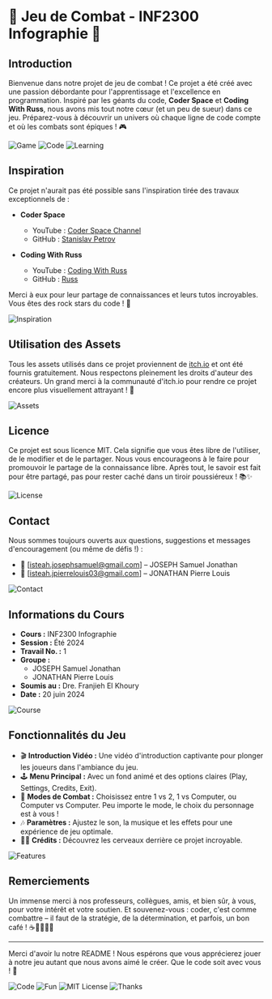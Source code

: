 # 🥋 Jeu de Combat - INF2300 Infographie 🥋

## Introduction
Bienvenue dans notre projet de jeu de combat ! Ce projet a été créé avec une passion débordante pour l'apprentissage et l'excellence en programmation. Inspiré par les géants du code, **Coder Space** et **Coding With Russ**, nous avons mis tout notre cœur (et un peu de sueur) dans ce jeu. Préparez-vous à découvrir un univers où chaque ligne de code compte et où les combats sont épiques ! 🎮

![Game](https://img.shields.io/badge/GAME-Awesome-blue)
![Code](https://img.shields.io/badge/CODE-100%25-brightgreen)
![Learning](https://img.shields.io/badge/LEARNING-Fun-yellow)

## Inspiration
Ce projet n'aurait pas été possible sans l'inspiration tirée des travaux exceptionnels de :
- **Coder Space**
  - YouTube : [Coder Space Channel](https://www.youtube.com/@CoderSpaceChannel)
  - GitHub : [Stanislav Petrov](https://github.com/StanislavPetrovV)

- **Coding With Russ**
  - YouTube : [Coding With Russ](https://www.youtube.com/@CodingWithRuss)
  - GitHub : [Russ](https://github.com/russs123)

Merci à eux pour leur partage de connaissances et leurs tutos incroyables. Vous êtes des rock stars du code ! 🤘

![Inspiration](https://img.shields.io/badge/INSPIRATION-High-blueviolet)

## Utilisation des Assets
Tous les assets utilisés dans ce projet proviennent de [itch.io](https://itch.io/) et ont été fournis gratuitement. Nous respectons pleinement les droits d'auteur des créateurs. Un grand merci à la communauté d'itch.io pour rendre ce projet encore plus visuellement attrayant ! 🎨

![Assets](https://img.shields.io/badge/ASSETS-itch.io-orange)

## Licence
Ce projet est sous licence MIT. Cela signifie que vous êtes libre de l'utiliser, de le modifier et de le partager. Nous vous encourageons à le faire pour promouvoir le partage de la connaissance libre. Après tout, le savoir est fait pour être partagé, pas pour rester caché dans un tiroir poussiéreux ! 📚✨

![License](https://img.shields.io/badge/LICENSE-MIT-green)

## Contact
Nous sommes toujours ouverts aux questions, suggestions et messages d'encouragement (ou même de défis !) :
- 📧 [isteah.josephsamuel@gmail.com] – JOSEPH Samuel Jonathan
- 📧 [isteah.jpierrelouis03@gmail.com] – JONATHAN Pierre Louis

![Contact](https://img.shields.io/badge/CONTACT-Welcome-blue)

## Informations du Cours
- **Cours :** INF2300 Infographie
- **Session :** Été 2024
- **Travail No. :** 1
- **Groupe :**
  - JOSEPH Samuel Jonathan
  - JONATHAN Pierre Louis
- **Soumis au :** Dre. Franjieh El Khoury
- **Date :** 20 juin 2024

![Course](https://img.shields.io/badge/COURSE-INF2300-red)

## Fonctionnalités du Jeu
- 🎬 **Introduction Vidéo :** Une vidéo d'introduction captivante pour plonger les joueurs dans l'ambiance du jeu.
- 🕹️ **Menu Principal :** Avec un fond animé et des options claires (Play, Settings, Credits, Exit).
- 🥊 **Modes de Combat :** Choisissez entre 1 vs 2, 1 vs Computer, ou Computer vs Computer. Peu importe le mode, le choix du personnage est à vous !
- 🎶 **Paramètres :** Ajustez le son, la musique et les effets pour une expérience de jeu optimale.
- 👨‍💻 **Crédits :** Découvrez les cerveaux derrière ce projet incroyable.

![Features](https://img.shields.io/badge/FEATURES-Awesome-red)

## Remerciements
Un immense merci à nos professeurs, collègues, amis, et bien sûr, à vous, pour votre intérêt et votre soutien. Et souvenez-vous : coder, c'est comme combattre – il faut de la stratégie, de la détermination, et parfois, un bon café ! ☕👨‍💻👩‍💻

---

Merci d'avoir lu notre README ! Nous espérons que vous apprécierez jouer à notre jeu autant que nous avons aimé le créer. Que le code soit avec vous ! 🚀

![Code](https://img.shields.io/badge/CODE-100%25-brightgreen)
![Fun](https://img.shields.io/badge/FUN-Unlimited-blue)
![MIT License](https://img.shields.io/badge/License-MIT-lightgrey)
![Thanks](https://img.shields.io/badge/THANKS-A_lot-yellow)
